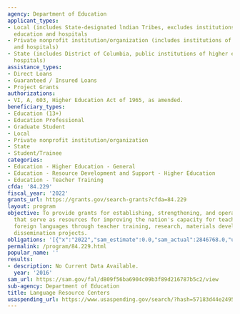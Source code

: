 ```yaml
---
agency: Department of Education
applicant_types:
- Local (includes State-designated lndian Tribes, excludes institutions of higher
  education and hospitals
- Private nonprofit institution/organization (includes institutions of higher education
  and hospitals)
- State (includes District of Columbia, public institutions of higher education and
  hospitals)
assistance_types:
- Direct Loans
- Guaranteed / Insured Loans
- Project Grants
authorizations:
- VI, A, 603, Higher Education Act of 1965, as amended.
beneficiary_types:
- Education (13+)
- Education Professional
- Graduate Student
- Local
- Private nonprofit institution/organization
- State
- Student/Trainee
categories:
- Education - Higher Education - General
- Education - Resource Development and Support - Higher Education
- Education - Teacher Training
cfda: '84.229'
fiscal_year: '2022'
grants_url: https://grants.gov/search-grants?cfda=84.229
layout: program
objective: To provide grants for establishing, strengthening, and operating centers
  that serve as resources for improving the nation's capacity for teaching and learning
  foreign languages through teacher training, research, materials development, and
  dissemination projects.
obligations: '[{"x":"2022","sam_estimate":0.0,"sam_actual":2846768.0,"usa_spending_actual":2846768.0},{"x":"2023","sam_estimate":2846768.0,"sam_actual":0.0,"usa_spending_actual":2900437.0},{"x":"2024","sam_estimate":2846768.0,"sam_actual":0.0,"usa_spending_actual":2451824.31}]'
permalink: /program/84.229.html
popular_name: ''
results:
- description: No Current Data Available.
  year: '2016'
sam_url: https://sam.gov/fal/d809f56ba6904c09b3f89d216787b5c2/view
sub-agency: Department of Education
title: Language Resource Centers
usaspending_url: https://www.usaspending.gov/search/?hash=57183d44e2495bd3092d2e8b8d0b75d5
---
```

